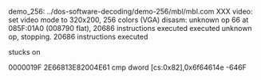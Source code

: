 demo_256: ../dos-software-decoding/demo-256/mbl/mbl.com
XXX video: set video mode to 320x200, 256 colors (VGA)
disasm: unknown op 66 at 085F:01A0 (008790 flat), 20686 instructions executed
executed unknown op, stopping. 20686 instructions executed




stucks on

0000019F  2E66813E82004E61  cmp dword [cs:0x82],0x6f64614e
         -646F

